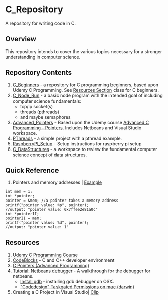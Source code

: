 # C_Repository
A repository for writing code in C. 

## Overview
This repository intends to cover the various topics necessary for a stronger understanding in computer science.

## Repository Contents
1. [C_Beginners](./C_Beginners) - a repository for C programming beginners, based upon Udemy C Programming. See [Resources Section](#resources) class for C beginners.
2. [C_Node_Run](./C_Node_Run) - a basic node program with the intended goal of including computer science fundamentals:
    - tcp/ip socket(s)
    - threads (pthreads)
    - and maybe semaphores
3. [Advanced_Pointers](./Advanced_Pointers) - Based upon the Udemy course [Advanced C Programming - Pointers](https://www.udemy.com/advanced-c-programming-pointers/learn/v4/). Includes Netbeans and Visual Studio workspace.
4. [PThreads](./PThreads) - a simple project with a pthread example.
5. [RaspberryPI_Setup](./RaspberryPI_Setup) -  Setup instructions for raspberry pi setup
6. [C_DataStructures](./C_DataStructures) - a workspace to review the fundamental computer science concept of data structures.

## Quick Reference
1. Pointers and memory addresses | [Example](https://github.com/cybervoid/C_Repository/blob/master/Advanced_Pointers/main.c#L30)
```
int mem = 1;
int *pointer;
pointer = &mem; //a pointer takes a memory address
printf("pointer value: %p", pointer);
//output: "pointer value: 0x7ffee2e81a0c"
int *pointerII;
pointerII = mem;
printf("pointer value: %d", pointer);
//output: "pointer value: 1"
```

## Resources
1. [Udemy C Programming Course](https://www.udemy.com/c-programming-for-beginners-/learn/v4/)
2. [CodeBlocks](http://codeblocks.org/) - C and C++ developer environment
3. [C Pointers (Advanced Programming)](https://www.udemy.com/advanced-c-programming-pointers/learn/v4/t/lecture/6863158?start=0)
4. [Tutorial: Netbeans debugger](https://netbeans.org/kb/docs/cnd/debugging.html#requirements) - A walkthrough for the debugger for netbeans.
    - [Install gdb](https://stackoverflow.com/questions/35497491/netbeans-resolve-missing-debugger-command-c) - installing gdb debugger on OSX.
    - ["Codedesign" Taskgated Permissions on mac (darwin)](https://github.com/cs01/gdbgui/issues/55)
5. Creating a C Project in Visual Studio| [Clip](https://www.youtube.com/watch?v=YOLN-t09-tM)
